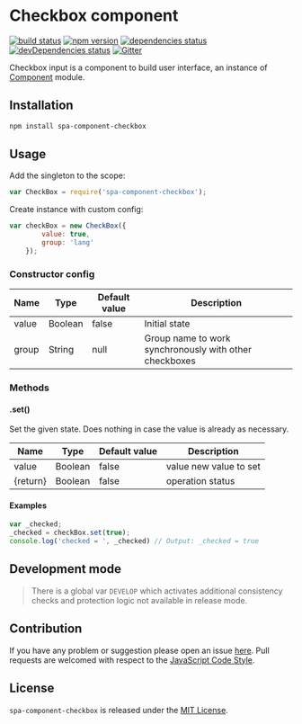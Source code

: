 Checkbox component
==================

[![build status](https://img.shields.io/travis/spasdk/component-checkbox.svg?style=flat-square)](https://travis-ci.org/spasdk/component-checkbox)
[![npm version](https://img.shields.io/npm/v/spa-component-checkbox.svg?style=flat-square)](https://www.npmjs.com/package/spa-component-checkbox)
[![dependencies status](https://img.shields.io/david/spasdk/component-checkbox.svg?style=flat-square)](https://david-dm.org/spasdk/component-checkbox)
[![devDependencies status](https://img.shields.io/david/dev/spasdk/component-checkbox.svg?style=flat-square)](https://david-dm.org/spasdk/component-checkbox?type=dev)
[![Gitter](https://img.shields.io/badge/gitter-join%20chat-blue.svg?style=flat-square)](https://gitter.im/DarkPark/spasdk)


Checkbox input is a component to build user interface, an instance of [Component](https://github.com/spasdk/component) module.


## Installation ##

```bash
npm install spa-component-checkbox
```


## Usage ##

Add the singleton to the scope:

```js
var CheckBox = require('spa-component-checkbox');
```

Create instance with custom config:

```js
var checkBox = new CheckBox({
        value: true,
        group: 'lang'
    });
```

### Constructor config ###

Name | Type | Default value | Description
----- | ----- | ------------- | -------------
value | Boolean | false | Initial state
group | String | null | Group name to work synchronously with other checkboxes

### Methods ###

#### .set() ####

Set the given state.
Does nothing in case the value is already as necessary.

Name | Type | Default value | Description
----- | ----- | ------------- | -------------
value | Boolean | false | value new value to set
{return} | Boolean | false | operation status



#### Examples ####

```js
var _checked;
_checked = checkBox.set(true); 
console.log('checked = ', _checked) // Output: _checked = true

```

## Development mode ##

> There is a global var `DEVELOP` which activates additional consistency checks and protection logic not available in release mode.


## Contribution ##

If you have any problem or suggestion please open an issue [here](https://github.com/spasdk/component-checkbox/issues).
Pull requests are welcomed with respect to the [JavaScript Code Style](https://github.com/DarkPark/jscs).


## License ##

`spa-component-checkbox` is released under the [MIT License](license.md).
